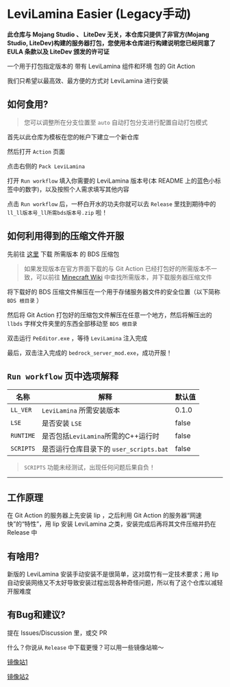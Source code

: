 # LeviLamina Easier (Legacy手动)

**此仓库与 Mojang Studio 、 LiteDev 无关，本仓库只提供了非官方(Mojang Studio, LiteDev)构建的服务器打包，您使用本仓库进行构建说明您已经同意了 EULA 条款以及 LiteDev 颁发的许可证**

一个用于打包指定版本的 带有 LeviLamina 组件和环境 包的 Git Action

我们只希望以最高效、最方便的方式对 LeviLamina 进行安装

## 如何食用?

> 您可以调整所在分支位置至 `auto` 自动打包分支进行配置自动打包模式

首先以此仓库为模板在您的帐户下建立一个新仓库

然后打开 `Action` 页面

点击右侧的 `Pack LeviLamina`

打开 `Run workflow` 填入你需要的 LeviLamina 版本号(本 README 上的蓝色小标签中的数字)，以及按照个人需求填写其他内容

点击 `Run workflow` 后，一杯白开水的功夫你就可以去 `Release` 里找到期待中的 `ll_ll版本号_ll所需bds版本号.zip` 啦！

## 如何利用得到的压缩文件开服

先前往 [这里](https://www.minecraft.net/zh-hans/download/server/bedrock) 下载 所需版本 的 BDS 压缩包

> 如果发现版本在官方界面下载的与 Git Action 已经打包好的所需版本不一致，可以前往 [Minecraft Wiki](https://zh.minecraft.wiki/) 中查找所需版本，并下载服务器压缩文件

将下载好的 BDS 压缩文件解压在一个用于存储服务器文件的安全位置（以下简称 `BDS 根目录` ）

然后将 Git Action 打包好的压缩包文件解压在任意一个地方，然后将解压出的 `llbds` 字样文件夹里的东西全部移动至 `BDS 根目录`

双击运行 `PeEditor.exe` ，等待 `LeviLamina` 注入完成

最后，双击注入完成的 `bedrock_server_mod.exe`，成功开服！

## `Run workflow` 页中选项解释

| 名称          | 解释                      | 默认值        |
| ------------- | ------------------------- | ------------- |
| `LL_VER`      | `LeviLamina` 所需安装版本 | 0.1.0         |
| `LSE`         | 是否安装 `LSE`            | false         |
| `RUNTIME`     | 是否包括`LeviLamina`所需的C++运行时| false|
| `SCRIPTS`     | 是否运行仓库目录下的 `user_scripts.bat`|false|

> `SCRIPTS` 功能未经测试，出现任何问题后果自负！

-----

## 工作原理

在 Git Action 的服务器上先安装 lip ，之后利用 Git Action 的服务器“网速快”的“特性”，用 lip 安装 LeviLamina 之类，安装完成后再将其文件压缩并扔在 Release 中

## 有啥用?

新版的 LeviLamina 安装手动安装不是很简单，这对腐竹有一定技术要求；用 lip 自动安装网络又不太好导致安装过程出现各种奇怪问题，所以有了这个仓库以减轻开服难度

## 有Bug和建议?

提在 Issues/Discussion 里，或交 PR

什么？你说从 `Release` 中下载更慢？可以用一些镜像站嘛～

[镜像站1](https://moeyy.cn/gh-proxy)

[镜像站2](https://gh.lldc.top)

